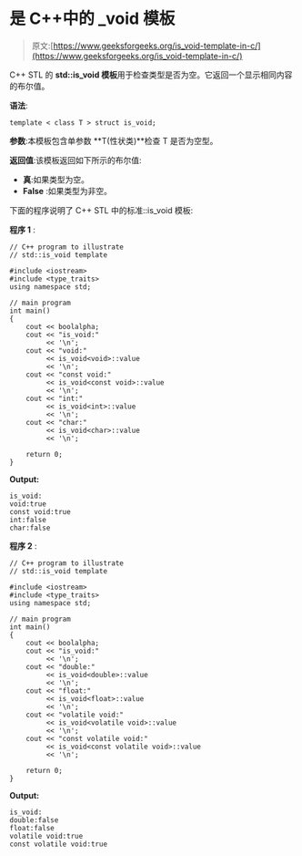 # 是 C++中的 _void 模板

> 原文:[https://www.geeksforgeeks.org/is_void-template-in-c/](https://www.geeksforgeeks.org/is_void-template-in-c/)

C++ STL 的 **std::is_void 模板**用于检查类型是否为空。它返回一个显示相同内容的布尔值。

**语法**:

```
template < class T > struct is_void;

```

**参数**:本模板包含单参数 **T(性状类)**检查 T 是否为空型。

**返回值**:该模板返回如下所示的布尔值:

*   **真**:如果类型为空。
*   **False** :如果类型为非空。

下面的程序说明了 C++ STL 中的标准::is_void 模板:

**程序 1** :

```
// C++ program to illustrate
// std::is_void template

#include <iostream>
#include <type_traits>
using namespace std;

// main program
int main()
{
    cout << boolalpha;
    cout << "is_void:"
         << '\n';
    cout << "void:"
         << is_void<void>::value
         << '\n';
    cout << "const void:"
         << is_void<const void>::value
         << '\n';
    cout << "int:"
         << is_void<int>::value
         << '\n';
    cout << "char:"
         << is_void<char>::value
         << '\n';

    return 0;
}
```

**Output:**

```
is_void:
void:true
const void:true
int:false
char:false

```

**程序 2** :

```
// C++ program to illustrate
// std::is_void template

#include <iostream>
#include <type_traits>
using namespace std;

// main program
int main()
{
    cout << boolalpha;
    cout << "is_void:"
         << '\n';
    cout << "double:"
         << is_void<double>::value
         << '\n';
    cout << "float:"
         << is_void<float>::value
         << '\n';
    cout << "volatile void:"
         << is_void<volatile void>::value
         << '\n';
    cout << "const volatile void:"
         << is_void<const volatile void>::value
         << '\n';

    return 0;
}
```

**Output:**

```
is_void:
double:false
float:false
volatile void:true
const volatile void:true

```